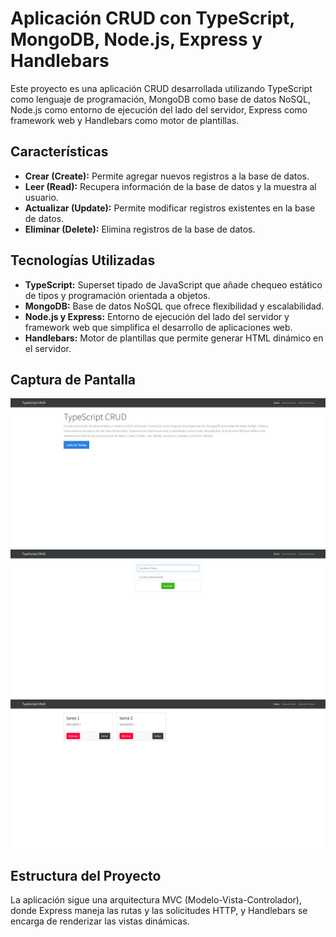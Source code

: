 # Aplicación CRUD con TypeScript, MongoDB, Node.js, Express y Handlebars

Este proyecto es una aplicación CRUD desarrollada utilizando TypeScript como lenguaje de programación, MongoDB como base de datos NoSQL, Node.js como entorno de ejecución del lado del servidor, Express como framework web y Handlebars como motor de plantillas.

## Características

- **Crear (Create):** Permite agregar nuevos registros a la base de datos.
- **Leer (Read):** Recupera información de la base de datos y la muestra al usuario.
- **Actualizar (Update):** Permite modificar registros existentes en la base de datos.
- **Eliminar (Delete):** Elimina registros de la base de datos.

## Tecnologías Utilizadas

- **TypeScript:** Superset tipado de JavaScript que añade chequeo estático de tipos y programación orientada a objetos.
- **MongoDB:** Base de datos NoSQL que ofrece flexibilidad y escalabilidad.
- **Node.js y Express:** Entorno de ejecución del lado del servidor y framework web que simplifica el desarrollo de aplicaciones web.
- **Handlebars:** Motor de plantillas que permite generar HTML dinámico en el servidor.

## Captura de Pantalla

![Ejemplo de Captura](Proyecto-CRUD-img-1.png)
![Ejemplo de Captura](Proyecto-CRUD-img-2.png)
![Ejemplo de Captura](Proyecto-CRUD-img-3.png)

## Estructura del Proyecto

La aplicación sigue una arquitectura MVC (Modelo-Vista-Controlador), donde Express maneja las rutas y las solicitudes HTTP, y Handlebars se encarga de renderizar las vistas dinámicas.

